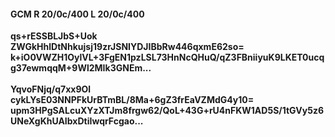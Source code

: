 #### GCM R 20/0c/400 L 20/0c/400
**qs+rESSBLJbS+Uok**<br/>**ZWGkHhlDtNhkujsj19zrJSNIYDJIBbRw446qxmE62so=**<br/>**k+iO0VWZH1OylVL+3FgEN1pzLSL73HnNcQHuQ/qZ3FBniiyuK9LKET0ucqg37ewmqqM+9Wl2MIk3GNEm...**<br/><br/>
**YqvoFNjq/q7xx9Ol**<br/>**cykLYsE03NNPFkUrBTmBL/8Ma+6gZ3frEaVZMdG4y10=**<br/>**upm3HPgSALcuXYzXTJm8frgw62/QoL+43G+rU4nFKW1AD5S/1tGVy5z6UNeXgKhUAIbxDtiIwqrFcgao...**